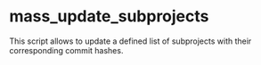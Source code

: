 # mass_update_subprojects
This script allows to update a defined list of subprojects with their corresponding commit hashes.
